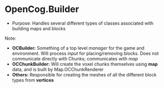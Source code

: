 # OpenCog.Builder

* Purpose: Handles several different types of classes associated with building maps and blocks

Note: 
* **OCBuilder:** Something of a top level *manager* for the game and environment. Will process *input* for placing/removing blocks. Does not communicate directly with Chunks; communicates with *map*
* **OCChunkBuilder:** Will create the voxel chunks themselves using **map** data, and is built by Map.OCChunkRenderer
* **Others:** Responsible for creating the meshes of all the different block types from **vertices**
